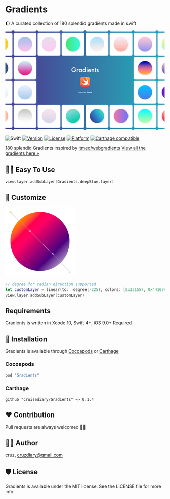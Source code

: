 # Gradients

🌔 A curated collection of 180 splendid gradients made in swift

![logo](README/gradients.png)

![Swift](https://img.shields.io/badge/Swift-4.2-orange.svg)
[![Version](https://img.shields.io/cocoapods/v/Gradients.svg?style=flat)](http://cocoapods.org/pods/Gradients)
[![License](https://img.shields.io/cocoapods/l/Gradients.svg?style=flat)](http://cocoapods.org/pods/Gradients)
[![Platform](https://img.shields.io/cocoapods/p/Gradients.svg?style=flat)](http://cocoapods.org/pods/Gradients)
[![Carthage compatible](https://img.shields.io/badge/Carthage-compatible-4BC51D.svg?style=flat)](https://github.com/Carthage/Carthage)

180 splendid Gradients inspired by [itmeo/webgradients](https://github.com/itmeo/webgradients)
[View all the gradients here »](https://webgradients.com)

## 🏄🏼 Easy To Use
```swift
view.layer.addSubLayer(Gradients.deepBlue.layer)
```

## 🎨 Customize

![customize](README/custom.png)
```swift
// degree for radian direction supported
let customLayer = linear(to: .degree(-225), colors: [0x231557, 0x44107A, 0xFF1361, 0xFFF800], locations: [0.0, 0.29, 0.67, 1.0]) // Fabled Sunset
view.layer.addSubLayer(customLayer)
```

## Requirements
Gradients is written in  Xcode 10, Swift 4+, iOS 9.0+ Required

## 📲 Installation
Gradients is available through [Cocoapods](http://cocoapods.org) or [Carthage](https://github.com/Carthage/Carthage)

### Cocoapods
```ruby
pod "Gradients"
```

### Carthage
```
github "cruisediary/Gradients" ~> 0.1.4
```

## ❤️ Contribution
Pull requests are always welcomed 🏄🏼

## 👨‍💻 Author
cruz, cruzdiary@gmail.com

## 🛡 License

Gradients is available under the MIT license. See the LICENSE file for more info.
